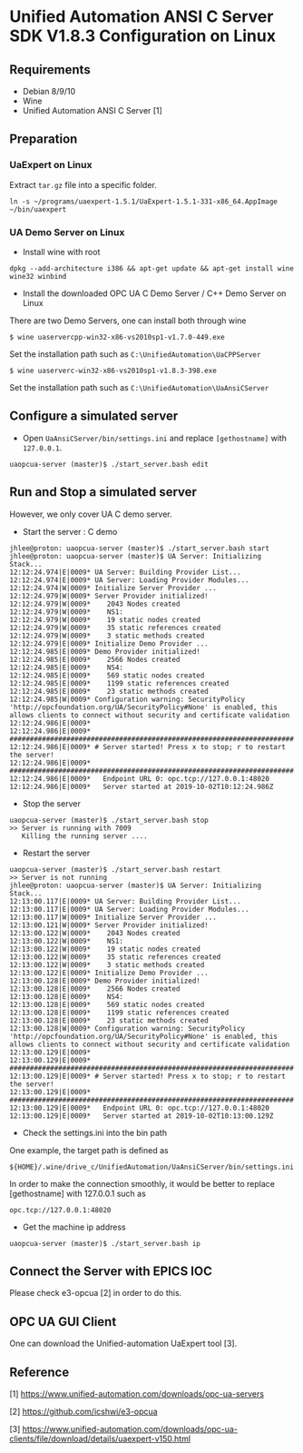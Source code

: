 Unified Automation ANSI C Server SDK V1.8.3 Configuration on Linux
==

## Requirements

* Debian 8/9/10
* Wine
* Unified Automation ANSI C Server [1]

## Preparation 

### UaExpert on Linux

Extract `tar.gz` file into a specific folder. 
```
ln -s ~/programs/uaexpert-1.5.1/UaExpert-1.5.1-331-x86_64.AppImage  ~/bin/uaexpert
```

### UA Demo Server on Linux


* Install wine with root

```
dpkg --add-architecture i386 && apt-get update && apt-get install wine wine32 winbind
```


* Install the downloaded OPC UA C Demo Server / C++ Demo Server on Linux

There are two Demo Servers, one can install both through wine

```
$ wine uaservercpp-win32-x86-vs2010sp1-v1.7.0-449.exe
```
Set the installation path such as `C:\UnifiedAutomation\UaCPPServer`


```
$ wine uaserverc-win32-x86-vs2010sp1-v1.8.3-398.exe
```
Set the installation path such as `C:\UnifiedAutomation\UaAnsiCServer`



## Configure a simulated server

* Open `UaAnsiCServer/bin/settings.ini` and replace `[gethostname]` with `127.0.0.1`. 

```
uaopcua-server (master)$ ./start_server.bash edit
```

## Run and Stop a simulated server
However, we only cover UA C demo server. 


* Start the server : C demo
```
jhlee@proton: uaopcua-server (master)$ ./start_server.bash start
jhlee@proton: uaopcua-server (master)$ UA Server: Initializing Stack...
12:12:24.974|E|0009* UA Server: Building Provider List...
12:12:24.974|E|0009* UA Server: Loading Provider Modules...
12:12:24.974|W|0009* Initialize Server Provider ...
12:12:24.979|W|0009* Server Provider initialized!
12:12:24.979|W|0009*    2043 Nodes created
12:12:24.979|W|0009*    NS1:
12:12:24.979|W|0009*    19 static nodes created
12:12:24.979|W|0009*    35 static references created
12:12:24.979|W|0009*    3 static methods created
12:12:24.979|E|0009* Initialize Demo Provider ...
12:12:24.985|E|0009* Demo Provider initialized!
12:12:24.985|E|0009*    2566 Nodes created
12:12:24.985|E|0009*    NS4:
12:12:24.985|E|0009*    569 static nodes created
12:12:24.985|E|0009*    1199 static references created
12:12:24.985|E|0009*    23 static methods created
12:12:24.985|W|0009* Configuration warning: SecurityPolicy 'http://opcfoundation.org/UA/SecurityPolicy#None' is enabled, this allows clients to connect without security and certificate validation
12:12:24.986|E|0009* 
12:12:24.986|E|0009* ######################################################################
12:12:24.986|E|0009* # Server started! Press x to stop; r to restart the server!
12:12:24.986|E|0009* ######################################################################
12:12:24.986|E|0009*   Endpoint URL 0: opc.tcp://127.0.0.1:48020
12:12:24.986|E|0009*   Server started at 2019-10-02T10:12:24.986Z
```

* Stop the server
```
uaopcua-server (master)$ ./start_server.bash stop
>> Server is running with 7009
   Killing the running server ....
```

* Restart the server
```
uaopcua-server (master)$ ./start_server.bash restart
>> Server is not running
jhlee@proton: uaopcua-server (master)$ UA Server: Initializing Stack...
12:13:00.117|E|0009* UA Server: Building Provider List...
12:13:00.117|E|0009* UA Server: Loading Provider Modules...
12:13:00.117|W|0009* Initialize Server Provider ...
12:13:00.121|W|0009* Server Provider initialized!
12:13:00.122|W|0009*    2043 Nodes created
12:13:00.122|W|0009*    NS1:
12:13:00.122|W|0009*    19 static nodes created
12:13:00.122|W|0009*    35 static references created
12:13:00.122|W|0009*    3 static methods created
12:13:00.122|E|0009* Initialize Demo Provider ...
12:13:00.128|E|0009* Demo Provider initialized!
12:13:00.128|E|0009*    2566 Nodes created
12:13:00.128|E|0009*    NS4:
12:13:00.128|E|0009*    569 static nodes created
12:13:00.128|E|0009*    1199 static references created
12:13:00.128|E|0009*    23 static methods created
12:13:00.128|W|0009* Configuration warning: SecurityPolicy 'http://opcfoundation.org/UA/SecurityPolicy#None' is enabled, this allows clients to connect without security and certificate validation
12:13:00.129|E|0009* 
12:13:00.129|E|0009* ######################################################################
12:13:00.129|E|0009* # Server started! Press x to stop; r to restart the server!
12:13:00.129|E|0009* ######################################################################
12:13:00.129|E|0009*   Endpoint URL 0: opc.tcp://127.0.0.1:48020
12:13:00.129|E|0009*   Server started at 2019-10-02T10:13:00.129Z
```


* Check the settings.ini into the bin path

One example, the target path is defined as 

```
${HOME}/.wine/drive_c/UnifiedAutomation/UaAnsiCServer/bin/settings.ini
```
In order to make the connection smoothly, it would be better to replace [gethostname] with 127.0.0.1 such as
```
opc.tcp://127.0.0.1:48020
```

* Get the machine ip address
```
uaopcua-server (master)$ ./start_server.bash ip
```


## Connect the Server with EPICS IOC 

Please check e3-opcua [2] in order to do this.

## OPC UA GUI Client
One can download the Unified-automation UaExpert tool [3].


## Reference
[1] https://www.unified-automation.com/downloads/opc-ua-servers

[2] https://github.com/icshwi/e3-opcua

[3] https://www.unified-automation.com/downloads/opc-ua-clients/file/download/details/uaexpert-v150.html
